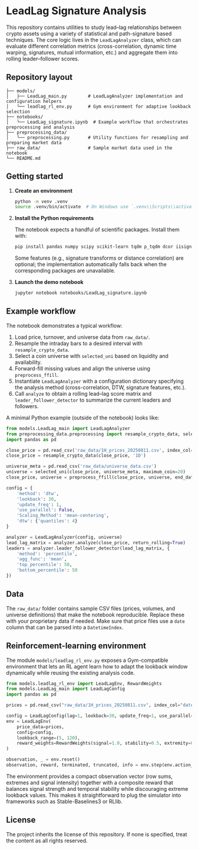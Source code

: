 # LeadLag Signature Analysis

This repository contains utilities to study lead–lag relationships between crypto assets using a
variety of statistical and path-signature based techniques. The core logic lives in the
`LeadLagAnalyzer` class, which can evaluate different correlation metrics (cross-correlation,
dynamic time warping, signatures, mutual information, etc.) and aggregate them into rolling
leader–follower scores.

## Repository layout

```
├── models/
│   ├── LeadLag_main.py        # LeadLagAnalyzer implementation and configuration helpers
│   └── leadlag_rl_env.py      # Gym environment for adaptive lookback selection
├── notebooks/
│   └── LeadLag_signature.ipynb  # Example workflow that orchestrates preprocessing and analysis
├── preprocessing_data/
│   └── preprocessing.py       # Utility functions for resampling and preparing market data
├── raw_data/                  # Sample market data used in the notebook
└── README.md
```

## Getting started

1. **Create an environment**
   ```bash
   python -m venv .venv
   source .venv/bin/activate  # On Windows use `.venv\\Scripts\\activate`
   ```

2. **Install the Python requirements**

   The notebook expects a handful of scientific packages. Install them with:
   ```bash
   pip install pandas numpy scipy scikit-learn tqdm p_tqdm dcor iisignature quantstats
   ```
   Some features (e.g., signature transforms or distance correlation) are optional; the
   implementation automatically falls back when the corresponding packages are unavailable.

3. **Launch the demo notebook**
   ```bash
   jupyter notebook notebooks/LeadLag_signature.ipynb
   ```

## Example workflow

The notebook demonstrates a typical workflow:

1. Load price, turnover, and universe data from `raw_data/`.
2. Resample the intraday bars to a desired interval with `resample_crypto_data`.
3. Select a coin universe with `selected_uni` based on liquidity and availability.
4. Forward-fill missing values and align the universe using `preprocess_ffill`.
5. Instantiate `LeadLagAnalyzer` with a configuration dictionary specifying the analysis
   method (cross-correlation, DTW, signature features, etc.).
6. Call `analyze` to obtain a rolling lead–lag score matrix and
   `leader_follower_detector` to summarize the current leaders and followers.

A minimal Python example (outside of the notebook) looks like:
```python
from models.LeadLag_main import LeadLagAnalyzer
from preprocessing_data.preprocessing import resample_crypto_data, selected_uni, preprocess_ffill
import pandas as pd

close_price = pd.read_csv('raw_data/1H_prices_20250811.csv', index_col='date', parse_dates=True)
close_price = resample_crypto_data(close_price, '1D')

universe_meta = pd.read_csv('raw_data/universe_data.csv')
universe = selected_uni(close_price, universe_meta, maximum_coin=20)
close_price, universe = preprocess_ffill(close_price, universe, end_date='2025-01-01')

config = {
    'method': 'dtw',
    'lookback': 30,
    'update_freq': 1,
    'use_parallel': False,
    'Scaling_Method': 'mean-centering',
    'dtw': {'quantiles': 4}
}

analyzer = LeadLagAnalyzer(config, universe)
lead_lag_matrix = analyzer.analyze(close_price, return_rolling=True)
leaders = analyzer.leader_follower_detector(lead_lag_matrix, {
    'method': 'percentile',
    'agg_func': 'mean',
    'top_percentile': 50,
    'bottom_percentile': 50
})
```

## Data

The `raw_data/` folder contains sample CSV files (prices, volumes, and universe definitions)
that make the notebook reproducible. Replace these with your proprietary data if needed. Make
sure that price files use a `date` column that can be parsed into a `DatetimeIndex`.

## Reinforcement-learning environment

The module `models/leadlag_rl_env.py` exposes a Gym-compatible environment that
lets an RL agent learn how to adapt the lookback window dynamically while
reusing the existing analysis code.

```python
from models.leadlag_rl_env import LeadLagEnv, RewardWeights
from models.LeadLag_main import LeadLagConfig
import pandas as pd

prices = pd.read_csv("raw_data/1H_prices_20250811.csv", index_col="date", parse_dates=True)

config = LeadLagConfig(lag=1, lookback=30, update_freq=1, use_parallel=False)
env = LeadLagEnv(
    price_data=prices,
    config=config,
    lookback_range=(5, 120),
    reward_weights=RewardWeights(signal=1.0, stability=0.5, extremity=0.05),
)

observation, _ = env.reset()
observation, reward, terminated, truncated, info = env.step(env.action_space.sample())
```

The environment provides a compact observation vector (row sums, extremes and
signal intensity) together with a composite reward that balances signal strength
and temporal stability while discouraging extreme lookback values.  This makes
it straightforward to plug the simulator into frameworks such as
Stable-Baselines3 or RLlib.


## License

The project inherits the license of this repository. If none is specified, treat the content as
all rights reserved.

